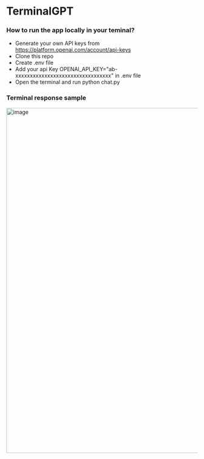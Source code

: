 # TerminalGPT

### How to run the app locally in your teminal?
* Generate your own  API keys from https://platform.openai.com/account/api-keys  <br>
* Clone this repo <br>
* Create  .env file <br>
* Add your api Key  OPENAI_API_KEY="ab-xxxxxxxxxxxxxxxxxxxxxxxxxxxxxxxxx" in .env file <br>
* Open the terminal and run  python chat.py <br>

### Terminal response sample 
<img width="908" alt="image" src="https://user-images.githubusercontent.com/85700971/234126695-0654449d-a8f2-42b7-ab0b-0462ba1e3205.png">
